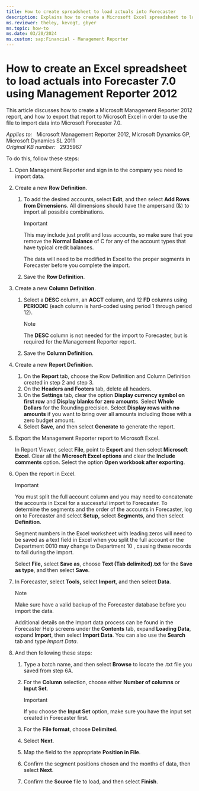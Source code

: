 ```yaml
---
title: How to create spreadsheet to load actuals into Forecaster
description: Explains how to create a Microsoft Excel spreadsheet to load actuals into Microsoft Forecaster 7.0 using Microsoft Management Reporter 2012.
ms.reviewer: theley, kevogt, gbyer
ms.topic: how-to
ms.date: 03/20/2024
ms.custom: sap:Financial - Management Reporter
---
```

# How to create an Excel spreadsheet to load actuals into Forecaster 7.0 using Management Reporter 2012

This article discusses how to create a Microsoft Management Reporter 2012 report, and how to export that report to Microsoft Excel in order to use the file to import data into Microsoft Forecaster 7.0.

_Applies to:_ &nbsp; Microsoft Management Reporter 2012, Microsoft Dynamics GP, Microsoft Dynamics SL 2011  
_Original KB number:_ &nbsp; 2935967

To do this, follow these steps:

1. Open Management Reporter and sign in to the company you need to import data.
2. Create a new **Row Definition**.
   1. To add the desired accounts, select **Edit**, and then select **Add Rows from Dimensions**. All dimensions should have the ampersand (&) to import all possible combinations.

        > [!IMPORTANT]
        > This may include just profit and loss accounts, so make sure that you remove the **Normal Balance** of C for any of the account types that have typical credit balances.
        >
        > The data will need to be modified in Excel to the proper segments in Forecaster before you complete the import.
   2. Save the **Row Definition**.

3. Create a new **Column Definition**.
   1. Select a **DESC** column, an **ACCT** column, and 12 **FD** columns using **PERIODIC** (each column is hard-coded using period 1 through period 12).

        > [!NOTE]
        > The **DESC** column is not needed for the import to Forecaster, but is required for the Management Reporter report.
   2. Save the **Column Definition**.

4. Create a new **Report Definition**.
    1. On the **Report** tab, choose the Row Definition and Column Definition created in step 2 and step 3.
    2. On the **Headers and Footers** tab, delete all headers.
    3. On the **Settings** tab, clear the option **Display currency symbol on first row** and **Display blanks for zero amounts**. Select **Whole Dollars** for the Rounding precision. Select **Display rows with no amounts** if you want to bring over all amounts including those with a zero budget amount.
    4. Select **Save**, and then select **Generate** to generate the report.

5. Export the Management Reporter report to Microsoft Excel.

    In Report Viewer, select **File**, point to **Export** and then select **Microsoft Excel**. Clear all the **Microsoft Excel options** and clear the **Include comments** option. Select the option **Open workbook after exporting**.

6. Open the report in Excel.

    > [!IMPORTANT]
    > You must split the full account column and you may need to concatenate the accounts in Excel for a successful import to Forecaster. To determine the segments and the order of the accounts in Forecaster, log on to Forecaster and select **Setup,** select **Segments**, and then select **Definition**.
    >
    > Segment numbers in the Excel worksheet with leading zeros will need to be saved as a text field in Excel when you split the full account or the Department 0010 may change to Department 10 , causing these records to fail during the import.

    Select **File,** select **Save as**, choose **Text (Tab delimited).txt** for the **Save as type**, and then select **Save**.

7. In Forecaster, select **Tools,** select **Import**, and then select **Data**.

    > [!NOTE]
    > Make sure have a valid backup of the Forecaster database before you import the data.
    >
    > Additional details on the Import data process can be found in the Forecaster Help screens under the **Contents** tab, expand **Loading Data**, expand **Import**, then select **Import Data**. You can also use the **Search** tab and type *Import Data*.

8. And then following these steps:

   1. Type a batch name, and then select **Browse** to locate the .txt file you saved from step 6A.
   2. For the **Column** selection, choose either **Number of columns** or **Input Set**.

        > [!IMPORTANT]
        > If you choose the **Input Set** option, make sure you have the input set created in Forecaster first.
   3. For the **File format**, choose **Delimited**.
   4. Select **Next**.
   5. Map the field to the appropriate **Position in File**.
   6. Confirm the segment positions chosen and the months of data, then select **Next**.
   7. Confirm the **Source** file to load, and then select **Finish**.
